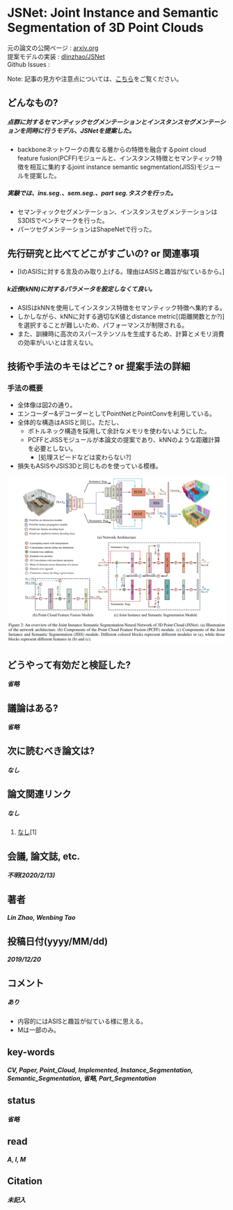 # JSNet: Joint Instance and Semantic Segmentation of 3D Point Clouds

元の論文の公開ページ : [arxiv.org](https://arxiv.org/abs/1912.09654)  
提案モデルの実装 : [dlinzhao/JSNet](https://github.com/dlinzhao/JSNet)  
Github Issues : []()  

Note: 記事の見方や注意点については、[こちら](/)をご覧ください。

## どんなもの?
##### 点群に対するセマンティックセグメンテーションとインスタンスセグメンテーションを同時に行うモデル、JSNetを提案した。
- backboneネットワークの異なる層からの特徴を融合するpoint cloud feature fusion(PCFF)モジュールと、インスタンス特徴とセマンティック特徴を相互に集約するjoint instance semantic segmentation(JISS)モジュールを提案した。

##### 実験では、ins.seg.、sem.seg.、part seg.タスクを行った。
- セマンティックセグメンテーション、インスタンスセグメンテーションはS3DISでベンチマークを行った。
- パーツセグメンテーションはShapeNetで行った。

## 先行研究と比べてどこがすごいの? or 関連事項
- [IのASISに対する言及のみ取り上げる。理由はASISと趣旨が似ているから。]

##### k近傍(kNN)に対するパラメータを設定しなくて良い。
- ASISはkNNを使用してインスタンス特徴をセマンティック特徴へ集約する。
- しかしながら、kNNに対する適切なK値とdistance metric[(距離関数とか?)]を選択することが難しいため、パフォーマンスが制限される。
- また、訓練時に高次のスパーステンソルを生成するため、計算とメモリ消費の効率がいいとは言えない。

## 技術や手法のキモはどこ? or 提案手法の詳細
### 手法の概要
- 全体像は図2の通り。
- エンコーダー&デコーダーとしてPointNetとPointConvを利用している。
- 全体的な構造はASISと同じ。ただし、
  - ボトルネック構造を採用して余計なメモリを使わないようにした。
  - PCFFとJISSモジュールが本論文の提案であり、kNNのような距離計算を必要としない。
    - [処理スピードなどは変わらない?]
- 損失もASISやJSIS3Dと同じものを使っている模様。

![fig2](img/JJIaSSo3PC/fig2.png)

## どうやって有効だと検証した?
##### 省略

## 議論はある?
##### 省略

## 次に読むべき論文は?
##### なし

## 論文関連リンク
##### なし
1. [なし]()[1]

## 会議, 論文誌, etc.
##### 不明(2020/2/13)

## 著者
##### Lin Zhao, Wenbing Tao

## 投稿日付(yyyy/MM/dd)
##### 2019/12/20

## コメント
##### あり
- 内容的にはASISと趣旨が似ている様に思える。
- Mは一部のみ。

## key-words
##### CV, Paper, Point_Cloud, Implemented, Instance_Segmentation, Semantic_Segmentation, 省略, Part_Segmentation

## status
##### 省略

## read
##### A, I, M

## Citation
##### 未記入
